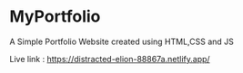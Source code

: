 # MyPortfolio
A Simple Portfolio Website created using HTML,CSS and JS

Live link : https://distracted-elion-88867a.netlify.app/
